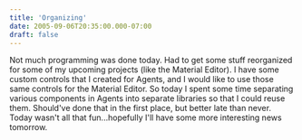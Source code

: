 ```yaml
---
title: 'Organizing'
date: 2005-09-06T20:35:00.000-07:00
draft: false
---
```


Not much programming was done today. Had to get some stuff reorganized for some of my upcoming projects (like the Material Editor). I have some custom controls that I created for Agents, and I would like to use those same controls for the Material Editor. So today I spent some time separating various components in Agents into separate libraries so that I could reuse them. Should've done that in the first place, but better late than never. Today wasn't all that fun...hopefully I'll have some more interesting news tomorrow.
